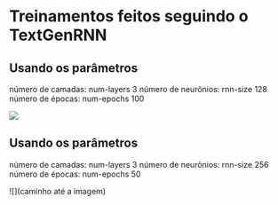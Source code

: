 # Treinamentos feitos seguindo o TextGenRNN

## Usando os parâmetros
número de camadas: num-layers 3
número de neurônios: rnn-size 128
número de épocas: num-epochs 100

![](https://github.com/poetizer/notebooks/blob/master/textgenrnn/imagens/rede2.png?raw=true)

## Usando os parâmetros
número de camadas: num-layers 3
número de neurônios: rnn-size 256
número de épocas: num-epochs 50

![](caminho até a imagem)

